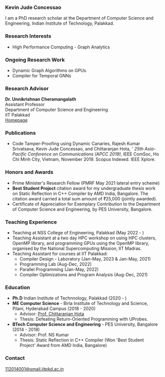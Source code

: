 ### Kevin Jude Concessao
I am a PhD research scholar at the Department of Computer Science and Engineering, Indian Institute of Technology, Palakkad. 

### Research Interests
- High Performance Computing - Graph Analytics

### Ongoing Research Work 
- Dynamic Graph Algorithms on GPUs
- Compiler for Temporal GNNs

### Research Advisor
**Dr. Unnikrishnan Cheramangalath**  
Assistant Professor  
Department of Computer Science and Engineering  
IIT Palakkad  
[Homepage](https://unnikrishnan-c.github.io/)

### Publications
- Code Tamper-Proofing using Dynamic Canaries, Rajesh Kumar Srivatsava, Kevin Jude Concessao, and Chittaranjan Hota, '
_25th Asia-Pacific Conference on Communications (APCC 2019)_, IEEE ComSoc, Ho Chi Minh City, Vietnam, November 2019. Scopus Indexed. IEEE Xplore.

### Honors and Awards
- Prime Minister's Research Fellow (PMRF May 2021 lateral entry scheme)
- **Best Student Project** citation award for my undergraduate thesis work on Static Reflection in C++ Compiler 
    by AMD India, Bangalore. The citation award  carried a total sum amount of ₹25,000 (jointly awarded).
- Certificate of Appreciation for Exemplary Contribution  to the
    Department of Computer Science and Engineering, by PES University, Bangalore.

### Teaching Experience
- Teaching at NSS College of Engineering, Palakkad (May 2022 - )
- Teaching Assistant at a two day HPC workshop on using HPC clusters, OpenMP library, 
and programming GPUs using the OpenMP library, organised by the National Supercomputing Mission, IIT Madras.
- Teaching Assistant for courses at IIT Palakkad: 
    - Compiler Design - Laboratory (Jan-May, 2023 \& Jan-May, 2021) 
    - Programming Lab (Aug-Dec, 2022)
    - Parallel Programming (Jan-May, 2022)
    - Compiler Optimizations and Program Analysis (Aug-Dec, 2021)

### Education
- **Ph.D** Indian Institute of Technnology, Palakkad (2020 - ) 
- **ME Computer Science** - Birla Institute of Technology and Science, Pilani, Hyderabad Campus (2018 - 2020)
  - Advisor: [Prof. Chittaranjan Hota](https://www.bits-pilani.ac.in/hyderabad/chittaranjanhota/profile)
  - Thesis: Defeating Return-Oriented Programming with UProbes.
- **BTech Computer Science and Engineering** - PES University, Bangalore (2014 - 2018)
  - Advisor: Prof. NS Kumar
  - Thesis: Static Reflection in C++ Compiler (Won 'Best Student Project' Award from AMD India, Bangalore)

### Contact
[112014001@smail.iitpkd.ac.in](mailto:112014001@smail.iitpkd.ac.in)
